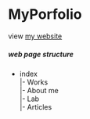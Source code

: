 # MyPorfolio
view [my website](https://doremi31618.github.io/MyPortfolio/)

##### web page structure

- index <br>
    |- Works <br>
    |- About me <br>
    |- Lab <br>
    |- Articles <br>

